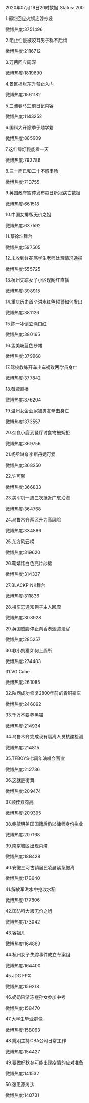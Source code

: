 2020年07月19日20时数据
Status: 200

1.郑恺回应火锅店涉抄袭

微博热度:3751496

2.阻止性侵被咬耳男子称不后悔

微博热度:2116712

3.万茜回应周深

微博热度:1819690

4.景区挂张东升禁止入内

微博热度:1561182

5.三浦春马生前日记内容

微博热度:1143252

6.国科大开除季子越学籍

微博热度:885909

7.这红绿灯我能看一天

微博热度:793786

8.三十而已和二十不惑串场

微博热度:713755

9.英国政府暂停发布每日新冠病亡数据

微博热度:661518

10.中国女排版无价之姐

微博热度:637592

11.蔡徐坤舞台

微博热度:597505

12.未收到鲜花骂学生老师处理情况通报

微博热度:555725

13.杭州失踪女子小区现网红直播

微博热度:398915

14.重庆历史首个洪水红色预警如何发出

微博热度:381126

15.陈一冰倒立涂口红

微博热度:380165

16.孟美岐蓝色纱裙

微博热度:379968

17.驾校教练开车出车祸致两学员身亡

微博热度:377842

18.薇娅直播

微博热度:376204

19.温州女企业家被男友拳击身亡

微博热度:373557

20.奈良小鹿到餐厅讨食物被婉拒

微博热度:369756

21.杨丞琳夸李斯丹妮可爱

微博热度:368250

22.许可馨

微博热度:366833

23.美军机一周三次抵近广东沿海

微博热度:364768

24.乌鲁木齐两区升为高风险

微博热度:334886

25.东方风云榜

微博热度:319620

26.鞠婧祎白色亮片纱裙

微博热度:314337

27.BLACKPINK舞台

微博热度:311836

28.换车忘通知狗子主人回应

微博热度:308928

29.英国威胁停止向香港派遣法官

微博热度:285257

30.教小奶猫如何上厕所

微博热度:274483

31.VG Cube

微博热度:261085

32.陕西成功修复2800年前的青铜豪车

微博热度:246092

33.千万不要养黑猫

微博热度:214934

34.乌鲁木齐完成现有隔离人员核酸检测

微博热度:214815

35.TFBOYS七周年演唱会官宣

微博热度:212736

36.这就是街舞

微博热度:209474

37.顾佳双商高

微博热度:209395

38.鲍毓明美国国籍后仍以律师身份执业

微博热度:207168

39.南京城区出现内涝

微博热度:188428

40.安徽三河古镇居民凌晨紧急撤离

微博热度:178640

41.解放军洪水中抢收水稻

微博热度:177806

42.国防科大版无价之姐

微博热度:173042

43.容祖儿

微博热度:164869

44.杭州女子失踪事件成立专案组

微博热度:164400

45.JDG FPX

微博热度:159218

46.奶奶陪渐冻症孙女参加中考

微博热度:158470

47.大学生毕业群像

微博热度:158063

48.姚明主持CBA公司日常工作

微博热度:154427

49.要做好秋冬可能出现疫情的应对准备

微博热度:141532

50.张思源淘汰

微博热度:140731

